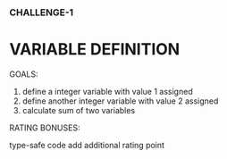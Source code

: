 ### CHALLENGE-1

# VARIABLE DEFINITION

GOALS:

1. define a integer variable with value 1 assigned
2. define another integer variable with value 2 assigned
3. calculate sum of two variables

RATING BONUSES:

type-safe code add additional rating point
